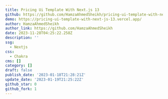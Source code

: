 ```yaml
---
title: Pricing Ui Template With Next.js 13
github: https://github.com/HamzaAhmedSheikh/pricing-ui-template-with-next.js-13
demo: https://pricing-ui-template-with-next-js-13.vercel.app/
author: HamzaAhmedSheikh
author_link: https://github.com/HamzaAhmedSheikh
date: 2023-11-28T04:25:22.258Z
description: ''
ssg:
  - Nextjs
css:
  - Chakra
cms: []
category: []
draft: false
publish_date: '2023-01-18T21:28:21Z'
update_date: '2023-01-19T21:25:22Z'
github_star: 0
github_fork: 1
---
```

